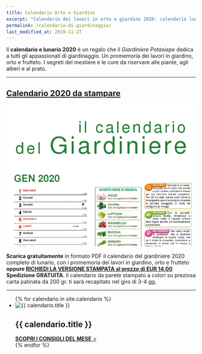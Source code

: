 ```yaml
---
title: Calendario Orto e Giardino
excerpt: "Calendario dei lavori in orto e giardino 2020: calendario lunare, consigli per semina, trapianto, potatura. Scaricalo gratuitamente in formato PDF"
permalink: /calendario-di-giardinaggio/
last_modified_at: 2019-11-27
---
```

Il **calendario e lunario 2020** è un regalo che il *Giardiniere Potasiepe* dedica a tutti gli appassionati di giardinaggio. Un promemoria dei lavori in giardino, orto e frutteto. I segreti del mestiere e le cure da riservare alle piante, agli alberi e al prato.

___

<h2>
<a href="/download/calendari/2020/calendario-e-lunario-2020.pdf"
download="calendario-e-lunario-2020.pdf"
title="Calendario e lunario 2020">Calendario 2020 da stampare</a>
</h2>

<p>
<a href="/download/calendari/2020/calendario-e-lunario-2020.pdf"
download="calendario-e-lunario-2020.pdf"
title="Calendario e lunario 2020"><img src="/img/posts/calendario-e-lunario-2020.jpg" alt="Calendario e lunario 2020" title="calendario e lunario 2020"></a>
</p>

<p>
<strong>Scarica gratuitamente</strong> in formato PDF il calendario del giardiniere 2020 completo di lunario, con i promemoria dei lavori in giardino, orto e frutteto <strong>oppure
<a href="/contatti/" title="acquista il calendario da parete stampato">
RICHIEDI LA VERSIONE STAMPATA al prezzo di EUR 14,00 </a> Spedizione GRATUITA</strong>.
Il calendario da parete stampato a colori su preziosa carta patinata da 200 gr. ti sarà recapitato nel giro di 3-4 gg.
</p>

___


<div class="list-collection">
<ul>
	{% for calendario in site.calendario %}
		<li>
		  <img src="{% include relative-src.html src=calendario.image %}" alt="{{ calendario.title }}">
			<div>
			<h2><span class="name">{{ calendario.title }}</span></h2>
			<a href="{{ site.baseurl }}{{ calendario.url }}"><strong>SCOPRI I CONSIGLI DEL MESE</strong> &gt;</a>
			</div>
		</li>
	{% endfor %}
</ul>
</div>
